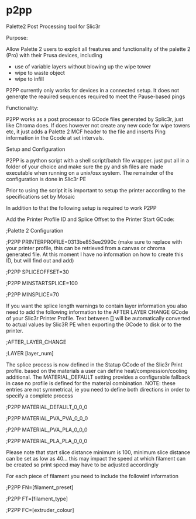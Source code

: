 # p2pp
Palette2 Post Processing tool for Slic3r


Purpose:

Allow Palette 2 users to exploit all freatures and functionality of the palette 2 (Pro) with their Prusa devices, including

- use of variable layers without blowing up the wipe tower
- wipe to waste object
- wipe to infill

P2PP currently only works for devices in a connected setup.  It does not generqte the reauired sequences required to meet the Pause-based pings

Functionality:

P2PP works as a post processor to GCode files generated by Splic3r, just like Chroma does.   If does however not create any new code for wipe towers etc, it just adds a Palette 2 MCF header to the file and inserts Ping information in the Gcode at set intervals.  

Setup and Configuration

P2PP is a python script with a  shell script/batch file wrapper.  just put all in a folder of your choice and make sure the py and sh files are made executable when running on a unix/osx system.   The remainder of the configuration is done in Slic3r PE

Prior to using the script it is important to setup the printer according to the specifications set by Mosaic <LINK>

In addition to that the following setup is required to work P2PP

Add the Printer Profile ID and Splice Offset to the Printer Start GCode:

;Palette 2 Configuration 

;P2PP PRINTERPROFILE=0313be853ee2990c   (make sure to replace with your printer profile, this can be retrieved from a canvas or chroma generated file.   At this moment I have no information on how to create this ID, but will find out and add)

;P2PP SPLICEOFFSET=30

;P2PP MINSTARTSPLICE=100

;P2PP MINSPLICE=70


If you want the splice length warnings to contain layer information you also need to add the following information to the AFTER LAYER CHANGE GCode of your Slic3r Printer Profile.  Text between [] will be automatically converted to actual values by Slic3R PE when exporting the GCode to disk or to the printer.

;AFTER_LAYER_CHANGE

;LAYER [layer_num]

The splice process is now defined in the Statup GCode of the Slic3r Print profile.  based on the materials a user can define heat/compression/cooling additional.  The MATERIAL_DEFAULT setting provides a configurable fallback in case no profile is defined for the material combination.   NOTE:  these entries are not symmetrical, ie you need to define both directions in order to specify a complete process

;P2PP MATERIAL_DEFAULT_0_0_0

;P2PP MATERIAL_PVA_PVA_0_0_0

;P2PP MATERIAL_PVA_PLA_0_0_0

;P2PP MATERIAL_PLA_PLA_0_0_0



Please note that start slice distance minimum is 100, minimum slice distance can be set as low as 40... this may impact the speed at which filament can be created so print speed may have to be adjusted accordingly

For each piece of filament you need to include the followinf information

;P2PP FN=[filament_preset]

;P2PP FT=[filament_type]

;P2PP FC=[extruder_colour]




